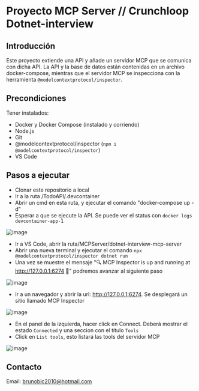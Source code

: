 # Proyecto MCP Server // Crunchloop Dotnet-interview

## Introducción
Este proyecto extiende una API y añade un servidor MCP que se comunica con dicha API. La API y la base de datos están contenidas en un archivo docker-compose, mientras que el servidor MCP se inspecciona con la herramienta `@modelcontextprotocol/inspector`.

## Precondiciones
Tener instalados:
- Docker y Docker Compose (instalado y corriendo)
- Node.js
- Git
- @modelcontextprotocol/inspector (`npm i @modelcontextprotocol/inspector`)
- VS Code

## Pasos a ejecutar

- Clonar este repositorio a local
- Ir a la ruta /TodoAPI/.devcontainer
- Abrir un cmd en esta ruta, y ejecutar el comando "docker-compose up -d"
- Esperar a que se ejecute la API. Se puede ver el status con `docker logs devcontainer-app-1`

![image](https://github.com/user-attachments/assets/d2323803-36f6-43f1-b758-d3c5240b83d6)

- Ir a VS Code, abrir la ruta/MCPServer/dotnet-interview-mcp-server
- Abrir una nueva terminal y ejecutar el comando `npx @modelcontextprotocol/inspector dotnet run`
- Una vez se muestre el mensaje "🔍 MCP Inspector is up and running at http://127.0.0.1:6274 🚀" podremos avanzar al siguiente paso

![image](https://github.com/user-attachments/assets/568483cb-34c7-458c-bbf9-fbf01db84000)
 
- Ir a un navegador y abrir la url: http://127.0.0.1:6274. Se desplegará un sitio llamado MCP Inspector

![image](https://github.com/user-attachments/assets/560d9f18-e56c-4cee-b520-6592695afadb)
  
- En el panel de la izquierda, hacer click en Connect. Deberá mostrar el estado `Connected` y una seccion con el título `Tools`
- Click en `List tools`, esto listará las tools del servidor MCP

![image](https://github.com/user-attachments/assets/f280505b-9633-4cc2-966b-a7b990dfc888)



## Contacto

Email: brunobic2010@hotmail.com
